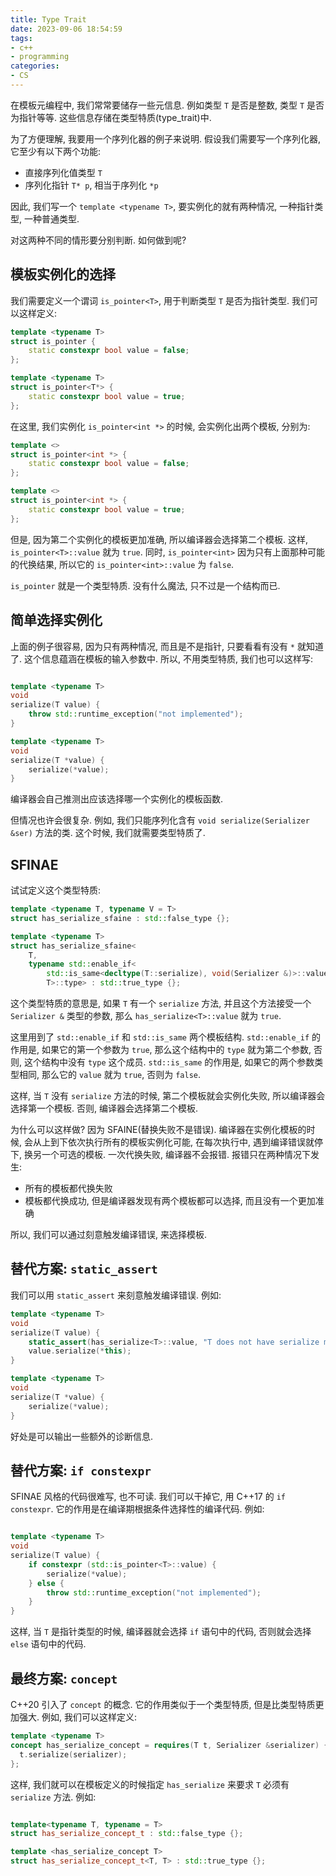 ```yaml
---
title: Type Trait
date: 2023-09-06 18:54:59
tags:
- c++
- programming
categories:
- CS
---
```


在模板元编程中, 我们常常要储存一些元信息. 例如类型 `T` 是否是整数, 类型 `T` 是否为指针等等. 这些信息存储在类型特质(type_trait)中.

为了方便理解, 我要用一个序列化器的例子来说明. 假设我们需要写一个序列化器, 它至少有以下两个功能:
- 直接序列化值类型 `T`
- 序列化指针 `T* p`, 相当于序列化 `*p`

因此, 我们写一个 `template <typename T>`, 要实例化的就有两种情况, 一种指针类型, 一种普通类型.

对这两种不同的情形要分别判断. 如何做到呢?

## 模板实例化的选择

我们需要定义一个谓词 `is_pointer<T>`, 用于判断类型 `T` 是否为指针类型. 我们可以这样定义:

```c++
template <typename T>
struct is_pointer {
    static constexpr bool value = false;
};

template <typename T>
struct is_pointer<T*> {
    static constexpr bool value = true;
};
```

在这里, 我们实例化 `is_pointer<int *>` 的时候, 会实例化出两个模板, 分别为:

```cpp
template <>
struct is_pointer<int *> {
    static constexpr bool value = false;
};

template <>
struct is_pointer<int *> {
    static constexpr bool value = true;
};
```

但是, 因为第二个实例化的模板更加准确, 所以编译器会选择第二个模板. 这样, `is_pointer<T>::value` 就为 `true`.
同时, `is_pointer<int>` 因为只有上面那种可能的代换结果, 所以它的 `is_pointer<int>::value` 为 `false`.

`is_pointer` 就是一个类型特质. 没有什么魔法, 只不过是一个结构而已.

## 简单选择实例化

上面的例子很容易, 因为只有两种情况, 而且是不是指针, 只要看看有没有 `*` 就知道了. 这个信息蕴涵在模板的输入参数中. 所以, 不用类型特质, 我们也可以这样写:

```cpp

template <typename T>
void
serialize(T value) {
    throw std::runtime_exception("not implemented");
}

template <typename T>
void
serialize(T *value) {
    serialize(*value);
}

```

编译器会自己推测出应该选择哪一个实例化的模板函数.

但情况也许会很复杂. 例如, 我们只能序列化含有 `void serialize(Serializer &ser)` 方法的类. 这个时候, 我们就需要类型特质了.

## SFINAE

试试定义这个类型特质:

```cpp
template <typename T, typename V = T>
struct has_serialize_sfaine : std::false_type {};

template <typename T>
struct has_serialize_sfaine<
    T,
    typename std::enable_if<
        std::is_same<decltype(T::serialize), void(Serializer &)>::value,
        T>::type> : std::true_type {};
```

这个类型特质的意思是, 如果 `T` 有一个 `serialize` 方法, 并且这个方法接受一个 `Serializer &` 类型的参数, 那么 `has_serialize<T>::value` 就为 `true`.

这里用到了 `std::enable_if` 和 `std::is_same` 两个模板结构. `std::enable_if` 的作用是, 如果它的第一个参数为 `true`, 那么这个结构中的 `type` 就为第二个参数, 否则, 这个结构中没有 `type` 这个成员. `std::is_same` 的作用是, 如果它的两个参数类型相同, 那么它的 `value` 就为 `true`, 否则为 `false`.

这样, 当 `T` 没有 `serialize` 方法的时候, 第二个模板就会实例化失败, 所以编译器会选择第一个模板. 否则, 编译器会选择第二个模板.

为什么可以这样做? 因为 SFAINE(替换失败不是错误). 编译器在实例化模板的时候, 会从上到下依次执行所有的模板实例化可能, 在每次执行中, 遇到编译错误就停下, 换另一个可选的模板. 一次代换失败, 编译器不会报错. 报错只在两种情况下发生:
- 所有的模板都代换失败
- 模板都代换成功, 但是编译器发现有两个模板都可以选择, 而且没有一个更加准确

所以, 我们可以通过刻意触发编译错误, 来选择模板.


## 替代方案: `static_assert`

我们可以用 `static_assert` 来刻意触发编译错误. 例如:

```cpp
template <typename T>
void
serialize(T value) {
    static_assert(has_serialize<T>::value, "T does not have serialize method");
    value.serialize(*this);
}

template <typename T>
void
serialize(T *value) {
    serialize(*value);
}
```

好处是可以输出一些额外的诊断信息.


## 替代方案: `if constexpr`

SFINAE 风格的代码很难写, 也不可读. 我们可以干掉它, 用 C++17 的 `if constexpr`. 它的作用是在编译期根据条件选择性的编译代码. 例如:

```cpp

template <typename T>
void
serialize(T value) {
    if constexpr (std::is_pointer<T>::value) {
        serialize(*value);
    } else {
        throw std::runtime_exception("not implemented");
    }
}

```

这样, 当 `T` 是指针类型的时候, 编译器就会选择 `if` 语句中的代码, 否则就会选择 `else` 语句中的代码.

## 最终方案: `concept`

C++20 引入了 `concept` 的概念. 它的作用类似于一个类型特质, 但是比类型特质更加强大. 例如, 我们可以这样定义:

```cpp
template <typename T>
concept has_serialize_concept = requires(T t, Serializer &serializer) {
  t.serialize(serializer);
};
```

这样, 我们就可以在模板定义的时候指定 `has_serialize` 来要求 `T` 必须有 `serialize` 方法. 例如:

```cpp

template<typename T, typename = T>
struct has_serialize_concept_t : std::false_type {};

template <has_serialize_concept T>
struct has_serialize_concept_t<T, T> : std::true_type {};

```

